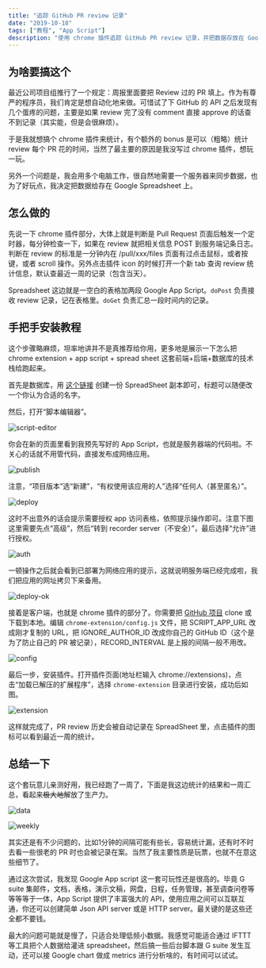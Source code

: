 ```yaml
---
title: "追踪 GitHub PR review 记录"
date: "2019-10-18"
tags: ["教程", "App Script"]
description: "使用 chrome 插件追踪 GitHub PR review 记录，并把数据存放在 Google Spreadsheet。"
---
```


## 为啥要搞这个

最近公司项目组推行了一个规定：周报里面要把 Review 过的 PR 填上。作为有尊严的程序员，我们肯定是想自动化地来做。可惜试了下 GitHub 的 API 之后发现有几个蛋疼的问题，主要是如果 review 完了没有 comment 直接 approve 的话查不到记录（其实能，但是会很麻烦）。

于是我就想搞个 chrome 插件来统计，有个额外的 bonus 是可以（粗略）统计 review 每个 PR 花的时间，当然了最主要的原因是我没写过 chrome 插件，想玩一玩。

另外一个问题是，我会用多个电脑工作，很自然地需要一个服务器来同步数据，也为了好玩点，我决定把数据给存在 Google Spreadsheet 上。

## 怎么做的

先说一下 chrome 插件部分，大体上就是判断是 Pull Request 页面后触发一个定时器，每分钟检查一下，如果在 review 就把相关信息 POST 到服务端记条日志。判断在 review 的标准是一分钟内在 /pull/xxx/files 页面有过点击鼠标，或者按键，或者 scroll 操作。另外点击插件 icon 的时候打开一个新 tab 查询 review 统计信息，默认查最近一周的记录（包含当天）。

Spreadsheet 这边就是一空白的表格加两段 Google App Script。`doPost` 负责接收 review 记录，记在表格里。`doGet` 负责汇总一段时间内的记录。

## 手把手安装教程

这个步骤略麻烦，坦率地讲并不是真推荐给你用，更多地是展示一下怎么把 chrome extension + app script + spread sheet 这套前端+后端+数据库的技术栈给跑起来。

首先是数据库，用 [这个链接](https://docs.google.com/spreadsheets/d/12w6E9IZsLP58mYbqjE-cOaVtIx--UIocuGM_MihIWdI/copy) 创建一份 SpreadSheet 副本即可，标题可以随便改一个你认为合适的名字。

然后，打开“脚本编辑器”。

![script-editor](/assets/img/recorder-script-editor.png)

你会在新的页面里看到我预先写好的 App Script，也就是服务器端的代码啦。不关心的话就不用管代码，直接发布成网络应用。

![publish](/assets/img/recorder-publish.png)

注意，“项目版本”选“新建”，“有权使用该应用的人”选择“任何人（甚至匿名）”。

![deploy](/assets/img/recorder-deploy.png)

这时不出意外的话会提示需要授权 app 访问表格，依照提示操作即可。注意下图这里需要先点“高级”，然后“转到 recorder server（不安全）”，最后选择“允许”进行授权。

![auth](/assets/img/recorder-auth.png)

一顿操作之后就会看到已部署为网络应用的提示，这就说明服务端已经完成啦，我们把应用的网址拷贝下来备用。

![deploy-ok](/assets/img/recorder-deploy-ok.png)

接着是客户端，也就是 chrome 插件的部分了。你需要把 [GitHub 项目](https://github.com/disksing/review-recorder) clone 或下载到本地。编辑 `chrome-extension/config.js` 文件，把 SCRIPT_APP_URL 改成刚才复制的 URL，把 IGNORE_AUTHOR_ID 改成你自己的 GitHub ID（这个是为了防止自己的 PR 被记录），RECORD_INTERVAL 是上报的间隔一般不用改。

![config](/assets/img/recorder-config.png)

最后一步，安装插件。打开插件页面(地址栏输入 chrome://extensions)，点击“加载已解压的扩展程序”，选择 `chrome-extension` 目录进行安装，成功后如图。

![extension](/assets/img/recorder-extension.png)

这样就完成了，PR review 历史会被自动记录在 SpreadSheet 里，点击插件的图标可以看到最近一周的统计。

## 总结一下

这个套玩意儿亲测好用，我已经跑了一周了，下面是我这边统计的结果和一周汇总，看起来~~极大地~~解放了生产力。

![data](/assets/img/recorder-data.png)

![weekly](/assets/img/recorder-weekly.png)

其实还是有不少问题的，比如1分钟的间隔可能有些长，容易统计漏，还有时不时去看一些很老的 PR 时也会被记录在案。当然了我主要性质是玩票，也就不在意这些细节了。

通过这次尝试，我发现 Google App script 这一套可玩性还是很高的。毕竟 G suite 集邮件，文档，表格，演示文稿，网盘，日程，任务管理，甚至调查问卷等等等等于一体，App Script 提供了丰富强大的 API，使用应用之间可以互联互通，你还可以创建简单 Json API server 或是 HTTP server。最关键的是这些还全都不要钱。

最大的问题可能就是慢了，只适合处理低频小数据。我感觉可能适合通过 IFTTT 等工具把个人数据给灌进 spreadsheet，然后搞一些后台脚本跟 G suite 发生互动，还可以接 Google chart 做成 metrics 进行分析啥的，有时间可以试试。